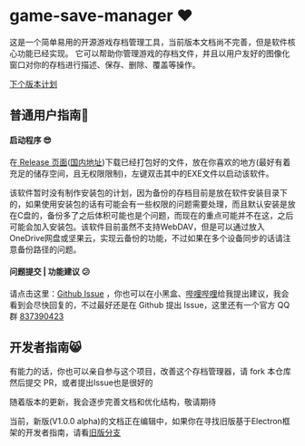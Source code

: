 # game-save-manager :heart:
这是一个简单易用的开源游戏存档管理工具，当前版本文档尚不完善，但是软件核心功能已经实现。
它可以帮助你管理游戏的存档文件，并且以用户友好的图像化窗口对你的存档进行描述、保存、删除、覆盖等操作。

[下个版本计划](https://github.com/mcthesw/game-save-manager/milestone/1)
## 普通用户指南:ghost:
#### 启动程序 :sunglasses:
在[ Release 页面](https://github.com/mcthesw/game-save-manager/releases)([国内地址](https://gitee.com/sworldS/game-save-manager/releases/))下载已经打包好的文件，放在你喜欢的地方(最好有着充足的储存空间，且无权限限制)，左键双击其中的EXE文件以启动该软件。

该软件暂时没有制作安装包的计划，因为备份的存档目前是放在软件安装目录下的，如果使用安装包的话有可能会有一些权限的问题需要处理，而且默认安装是放在C盘的，备份多了之后体积可能也是个问题，而现在的重点可能并不在这，之后可能会加入安装包。该软件目前虽然不支持WebDAV，但是可以通过放入OneDrive网盘或坚果云，实现云备份的功能，不过如果在多个设备同步的话请注意备份路径的问题。

#### 问题提交 | 功能建议 :confused:
请点击这里：[Github Issue](https://github.com/mcthesw/game-save-manager/issues/new/choose)
，你也可以在小黑盒、[哔哩哔哩](https://space.bilibili.com/4087637)给我提出建议，我会看到会尽快回复的，不过最好还是在 Github 提出 Issue，这里还有一个官方 QQ 群 [837390423](http://qm.qq.com/cgi-bin/qm/qr?_wv=1027&k=2zkfioUwcqA-Y2ZZqfnhjhQcOUEfcYFD&authKey=7eFKqarle0w7QUsFXZbp%2BLkIvEI0ORoggsnNATOSU6maYiu9mSWSTRxcSorp9eex&noverify=0&group_code=837390423)
## 开发者指南:smile_cat:
有能力的话，你也可以亲自参与这个项目，改善这个存档管理器，请 fork 本仓库然后提交 PR，或者提出Issue也是很好的

随着版本的更新，我会逐步完善文档和优化结构，敬请期待

当前，新版(V1.0.0 alpha)的文档正在编辑中，如果你在寻找旧版基于Electron框架的开发者指南，请看[旧版分支](https://github.com/mcthesw/game-save-manager/tree/v0-electron)